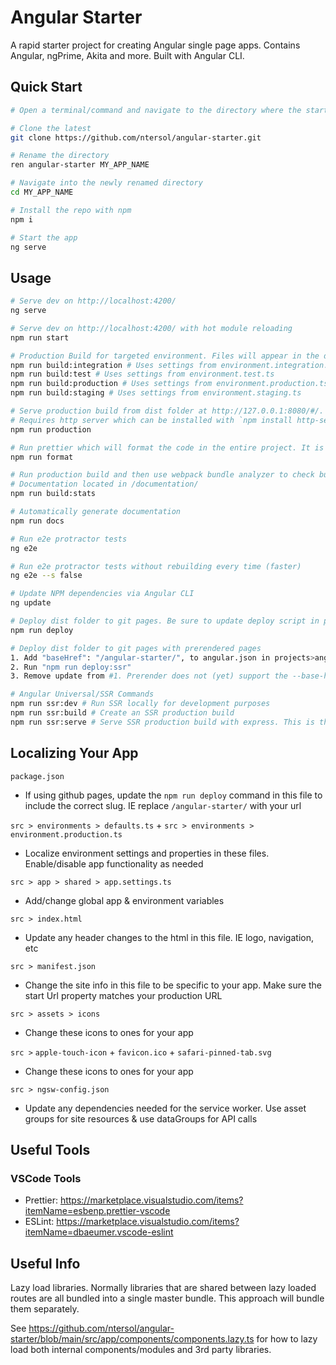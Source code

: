 # Angular Starter

A rapid starter project for creating Angular single page apps. Contains Angular, ngPrime, Akita and more. Built with Angular CLI.

## Quick Start

```bash
# Open a terminal/command and navigate to the directory where the starter is needed

# Clone the latest
git clone https://github.com/ntersol/angular-starter.git

# Rename the directory
ren angular-starter MY_APP_NAME

# Navigate into the newly renamed directory
cd MY_APP_NAME

# Install the repo with npm
npm i

# Start the app
ng serve
```

## Usage

```bash
# Serve dev on http://localhost:4200/
ng serve

# Serve dev on http://localhost:4200/ with hot module reloading
npm run start

# Production Build for targeted environment. Files will appear in the dist folder
npm run build:integration # Uses settings from environment.integration.ts
npm run build:test # Uses settings from environment.test.ts
npm run build:production # Uses settings from environment.production.ts
npm run build:staging # Uses settings from environment.staging.ts

# Serve production build from dist folder at http://127.0.0.1:8080/#/.
# Requires http server which can be installed with `npm install http-server -g`
npm run production

# Run prettier which will format the code in the entire project. It is better to use the prettier extension which formats on save.
npm run format

# Run production build and then use webpack bundle analyzer to check bundle sizes and composition
# Documentation located in /documentation/
npm run build:stats

# Automatically generate documentation
npm run docs

# Run e2e protractor tests
ng e2e

# Run e2e protractor tests without rebuilding every time (faster)
ng e2e --s false

# Update NPM dependencies via Angular CLI
ng update

# Deploy dist folder to git pages. Be sure to update deploy script in package.json
npm run deploy

# Deploy dist folder to git pages with prerendered pages
1. Add "baseHref": "/angular-starter/", to angular.json in projects>angular-starter>architect>build>options
2. Run "npm run deploy:ssr"
3. Remove update from #1. Prerender does not (yet) support the --base-href prop in the build command

# Angular Universal/SSR Commands
npm run ssr:dev # Run SSR locally for development purposes
npm run ssr:build # Create an SSR production build
npm run ssr:serve # Serve SSR production build with express. This is the command needed to run on the server.

```

## Localizing Your App

`package.json`

- If using github pages, update the `npm run deploy` command in this file to include the correct slug. IE replace `/angular-starter/` with your url

`src > environments > defaults.ts` +
`src > environments > environment.production.ts`

- Localize environment settings and properties in these files. Enable/disable app functionality as needed

`src > app > shared > app.settings.ts`

- Add/change global app & environment variables

`src > index.html`

- Update any header changes to the html in this file. IE logo, navigation, etc

`src > manifest.json`

- Change the site info in this file to be specific to your app. Make sure the start Url property matches your production URL

`src > assets > icons`

- Change these icons to ones for your app

`src >` `apple-touch-icon` + `favicon.ico` + `safari-pinned-tab.svg`

- Change these icons to ones for your app

`src > ngsw-config.json`

- Update any dependencies needed for the service worker. Use asset groups for site resources & use dataGroups for API calls

## Useful Tools

### VSCode Tools

- Prettier: https://marketplace.visualstudio.com/items?itemName=esbenp.prettier-vscode
- ESLint: https://marketplace.visualstudio.com/items?itemName=dbaeumer.vscode-eslint

## Useful Info

Lazy load libraries. Normally libraries that are shared between lazy loaded routes are all bundled into a single master bundle. This approach will bundle them separately.

See https://github.com/ntersol/angular-starter/blob/main/src/app/components/components.lazy.ts for how to lazy load both internal components/modules and 3rd party libraries.
